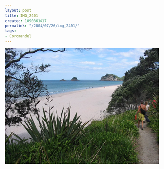 ```yaml
---
layout: post
title: IMG_2401
created: 1090861617
permalink: "/2004/07/26/img_2401/"
tags:
- Coromandel
---
```


<img src="/image/images/img_2401-808.jpg"/>

